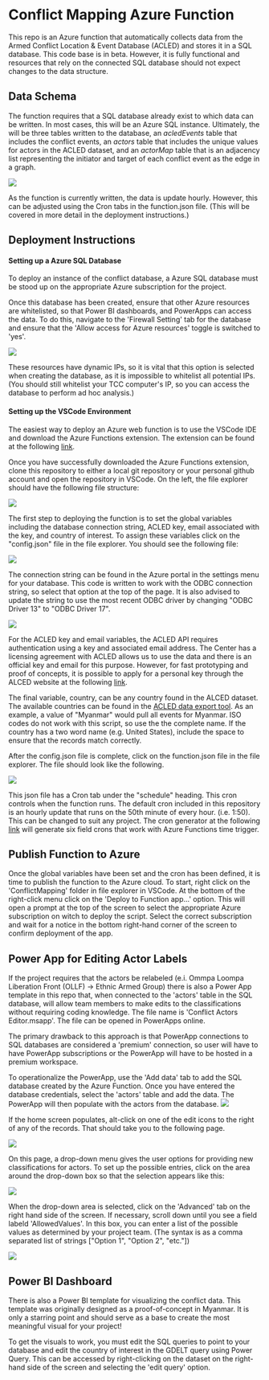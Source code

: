 # Conflict Mapping Azure Function

This repo is an Azure function that automatically collects data from the Armed Conflict Location & Event Database  (ACLED) and stores it in a SQL database. This code base is in beta. However, it is fully functional and resources that rely on the connected SQL database should not expect changes to the data structure. 


## Data Schema

The function requires that a SQL database already exist to which data can be written. In most cases, this will be an Azure SQL instance. 
Ultimately, the will be three tables written to the database, an *acledEvents* table that includes the conflict events, an *actors* table that includes the unique values for actors in the ACLED dataset, and an *actorMap* table that is an adjacency list representing the initiator and target of each conflict event as the edge in a graph. 

![](/readmeMedia/Conflict%20Mapping%20Database%20Model.jpeg)

As the function is currently written, the data is update hourly. However, this can be adjusted using the Cron tabs in the function.json file. (This will be covered in more detail in the deployment instructions.) 

## Deployment Instructions

#### Setting up a Azure SQL Database

To deploy an instance of the conflict database, a Azure SQL database must be stood up on the appropriate Azure subscription for the project. 

Once this database has been created, ensure that other Azure resources are whitelisted, so that Power BI dashboards, and PowerApps can access the data. To do this, navigate to the 'Firewall Setting' tab for the database and ensure that the 'Allow access for Azure resources' toggle is switched to 'yes'. 

![](/readmeMedia/firewallSettings.PNG)

These resources have dynamic IPs, so it is vital that this option is selected when creating the database, as it is impossible to whitelist all potential IPs. (You should still whitelist your TCC computer's IP, so you can access the database to perform ad hoc analysis.) 

#### Setting up the VSCode Environment 

The easiest way to deploy an Azure web function is to use the VSCode IDE and download the Azure Functions extension. The extension can be found at the following  [link](https://marketplace.visualstudio.com/items?itemName=ms-azuretools.vscode-azurefunctions). 

Once you have successfully downloaded the Azure Functions extension, clone this repository to either a local git repository or your personal github account and open the repository in VSCode. On the left, the file explorer should have the following file structure: 

![](/readmeMedia/vscodeFiles.PNG)

The first step to deploying the function is to set the global variables including the database connection string, ACLED key, email associated with the key, and country of interest. To assign these variables click on the "config.json" file in the file explorer. You should see the following file: 

![](/readmeMedia/config.PNG)

The connection string can be found in the Azure portal in the settings menu for your database. This code is written to work with the ODBC connection string, so select that option at the top of the page. It is also advised to update the string to use the most recent ODBC driver by changing "ODBC Driver 13" to "ODBC Driver 17".

![](/readmeMedia/connectionString.PNG)

For the ACLED key and email variables, the ACLED API requires authentication using a key and associated email address. The Center has a licensing agreement with ACLED allows us to use the data and there is an official key and email for this purpose. However, for fast prototyping and proof of concepts, it is possible to apply for a personal key through the ALCED website at the following [link](https://developer.acleddata.com/). 

The final variable, country, can be any country found in the ALCED dataset. The available countries can be found in the [ACLED data export tool](https://acleddata.com/data-export-tool/). As an example, a value of "Myanmar" would pull all events for Myanmar. ISO codes do not work with this script, so use the the complete name. If the country has a two word name (e.g. United States), include the space to ensure that the records match correctly. 

After the config.json file is complete, click on the function.json file in the file explorer. The file should look like the following. 

![](/readmeMedia/function.PNG)

This json file has a Cron tab under the "schedule" heading. This cron controls when the function runs. The default cron included in this repository is an hourly update that runs on the 50th minute of every hour. (i.e. 1:50). This can be changed to suit any project. The cron generator at the following [link](https://crontab.cronhub.io/) will generate six field crons that work with Azure Functions time trigger. 

## Publish Function to Azure

Once the global variables have been set and the cron has been defined, it is time to publish the function to the Azure cloud. To start, right click on the 'ConflictMapping' folder in file explorer in VSCode. At the bottom of the right-click menu click on the 'Deploy to Function app...' option. 
This will open a prompt at the top of the screen to select the appropriate Azure subscription on witch to deploy the script. Select the correct subscription and wait for a notice in the bottom right-hand corner of the screen to confirm deployment of the app. 

## Power App for Editing Actor Labels

If the project requires that the actors be relabeled (e.i. Ommpa Loompa Liberation Front (OLLF) -> Ethnic Armed Group) there is also a Power App template in this repo that, when connected to the 'actors' table in the SQL database, will allow team members to make edits to the classifications without requiring coding knowledge. The file name is 'Conflict Actors Editor.msapp'. The file can be opened in PowerApps online. 

The primary drawback to this approach is that PowerApp connections to SQL databases are considered a 'premium' connection, so user will have to have PowerApp subscriptions or the PowerApp will have to be hosted in a premium workspace. 


To operationalize the PowerApp, use the 'Add data' tab  to add the SQL database created by the Azure Function. Once you have entered the database credentials, select the 'actors' table and add the data. The PowerApp will then populate with the actors from the database. 
![](/readmeMedia/conflictmappingpowerappHome.PNG)

If the home screen populates, alt-click on one of the edit icons to the right of any of the records. That should take you to the following page.

![](/readmeMedia/conflictmappingpowerappEdit.PNG)

On this page, a drop-down menu gives the user options for providing new classifications for actors. To set up the possible entries, click on the area around the drop-down box so that the selection appears like this:

![](/readmeMedia/dropdownmenu.PNG)

When the drop-down area is selected, click on the 'Advanced' tab on the right hand side of the screen. If necessary, scroll down until you see a field labeld 'AllowedValues'. In this box, you can enter a list of the possible values as determined by your project team. (The syntax is as a comma separated list of strings ["Option 1", "Option 2", "etc."])

![](/readmeMedia/allowedValues.PNG)

## Power BI Dashboard

There is also a Power BI template for visualizing the conflict data. This template was originally designed as a proof-of-concept in Myanmar. It is only a starring point and should serve as a base to create the most meaningful visual for your project! 

To get the visuals to work, you must edit the SQL queries to point to your database and edit the country of interest in the GDELT query using Power Query. This can be accessed by right-clicking on the dataset on the right-hand side of the screen and selecting the 'edit query' option. 
